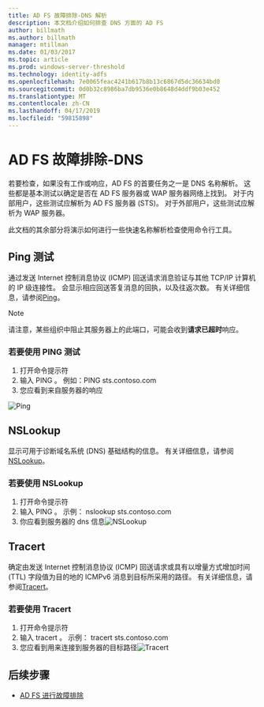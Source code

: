 ```yaml
---
title: AD FS 故障排除-DNS 解析
description: 本文档介绍如何排查 DNS 方面的 AD FS
author: billmath
ms.author: billmath
manager: mtillman
ms.date: 01/03/2017
ms.topic: article
ms.prod: windows-server-threshold
ms.technology: identity-adfs
ms.openlocfilehash: 7e0065feac4241b617b8b13c6867d5dc36634bd0
ms.sourcegitcommit: 0d0b32c8986ba7db9536e0b8648d4ddf9b03e452
ms.translationtype: MT
ms.contentlocale: zh-CN
ms.lasthandoff: 04/17/2019
ms.locfileid: "59815898"
---
```

# <a name="ad-fs-troubleshooting---dns"></a>AD FS 故障排除-DNS 
若要检查，如果没有工作或响应，AD FS 的首要任务之一是 DNS 名称解析。  这些都是基本测试以确定是否在 AD FS 服务器或 WAP 服务器网络上找到。  对于内部用户，这些测试应解析为 AD FS 服务器 (STS)。    对于外部用户，这些测试应解析为 WAP 服务器。

此文档的其余部分将演示如何进行一些快速名称解析检查使用命令行工具。

## <a name="ping-test"></a>Ping 测试
通过发送 Internet 控制消息协议 (ICMP) 回送请求消息验证与其他 TCP/IP 计算机的 IP 级连接性。 会显示相应回送答复消息的回执，以及往返次数。  有关详细信息，请参阅[Ping](https://technet.microsoft.com/library/ff961503.aspx)。


>[!NOTE]
>请注意，某些组织中阻止其服务器上的此端口，可能会收到**请求已超时**响应。

### <a name="to-use-a-ping-test"></a>若要使用 PING 测试
1.  打开命令提示符
2. 输入 PING <name of adfs server> 。 例如：PING sts.contoso.com
3. 您应看到来自服务器的响应

![Ping](media/ad-fs-tshoot-dns/dns1.png)

## <a name="nslookup"></a>NSLookup
显示可用于诊断域名系统 (DNS) 基础结构的信息。  有关详细信息，请参阅[NSLookup](https://technet.microsoft.com/library/cc725991.aspx)。

### <a name="to-use-a-nslookup"></a>若要使用 NSLookup
1.  打开命令提示符
2. 输入 PING <name of adfs server> 。 示例： nslookup sts.contoso.com
3. 你应看到服务器的 dns 信息![NSLookup](media/ad-fs-tshoot-dns/dns2.png)

## <a name="tracert"></a>Tracert
确定由发送 Internet 控制消息协议 (ICMP) 回送请求或具有以增量方式增加时间 (TTL) 字段值为目的地的 ICMPv6 消息到目标所采用的路径。   有关详细信息，请参阅[Tracert](https://technet.microsoft.com/library/ff961507.aspx)。


### <a name="to-use-tracert"></a>若要使用 Tracert
1.  打开命令提示符
2. 输入 tracert <name of adfs server> 。 示例： tracert sts.contoso.com
3. 您应看到用来连接到服务器的目标路径![Tracert](media/ad-fs-tshoot-dns/dns3.png)

## <a name="next-steps"></a>后续步骤

- [AD FS 进行故障排除](ad-fs-tshoot-overview.md)